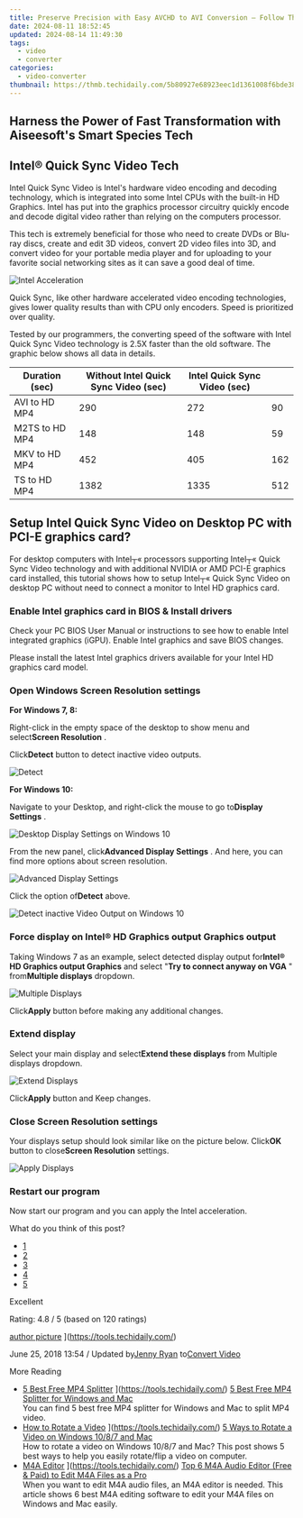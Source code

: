 ```yaml
---
title: Preserve Precision with Easy AVCHD to AVI Conversion – Follow These Simple Steps!
date: 2024-08-11 18:52:45
updated: 2024-08-14 11:49:30
tags:
  - video
  - converter
categories:
  - video-converter
thumbnail: https://thmb.techidaily.com/5b80927e68923eec1d1361008f6bde3827f135dcc6188baf767c77fe55f4ad9e.png
---
```


## Harness the Power of Fast Transformation with Aiseesoft's Smart Species Tech

## Intel® Quick Sync Video Tech

 Intel Quick Sync Video is Intel's hardware video encoding and decoding technology, which is integrated into some Intel CPUs with the built-in HD Graphics. Intel has put into the graphics processor circuitry quickly encode and decode digital video rather than relying on the computers processor.

 This tech is extremely beneficial for those who need to create DVDs or Blu-ray discs, create and edit 3D videos, convert 2D video files into 3D, and convert video for your portable media player and for uploading to your favorite social networking sites as it can save a good deal of time.

![Intel Acceleration](https://www.aiseesoft.com/images/intel-quick-sync-video/intel-acceleration.jpg)

 Quick Sync, like other hardware accelerated video encoding technologies, gives lower quality results than with CPU only encoders. Speed is prioritized over quality.

 Tested by our programmers, the converting speed of the software with Intel Quick Sync Video technology is 2.5X faster than the old software. The graphic below shows all data in details.

| Duration (sec) | Without Intel Quick Sync Video (sec) | Intel Quick Sync Video (sec) |     |
| -------------- | ------------------------------------ | ---------------------------- | --- |
| AVI to HD MP4  | 290                                  | 272                          | 90  |
| M2TS to HD MP4 | 148                                  | 148                          | 59  |
| MKV to HD MP4  | 452                                  | 405                          | 162 |
| TS to HD MP4   | 1382                                 | 1335                         | 512 |

## Setup Intel Quick Sync Video on Desktop PC with PCI-E graphics card?

 For desktop computers with Intel┬« processors supporting Intel┬« Quick Sync Video technology and with additional NVIDIA or AMD PCI-E graphics card installed, this tutorial shows how to setup Intel┬« Quick Sync Video on desktop PC without need to connect a monitor to Intel HD graphics card.

### Enable Intel graphics card in BIOS & Install drivers

 Check your PC BIOS User Manual or instructions to see how to enable Intel integrated graphics (iGPU). Enable Intel graphics and save BIOS changes.

 Please install the latest Intel graphics drivers available for your Intel HD graphics card model.

### Open Windows Screen Resolution settings

**For Windows 7, 8:**

 Right-click in the empty space of the desktop to show menu and select**Screen Resolution** .

 Click**Detect** button to detect inactive video outputs.

![Detect](https://www.aiseesoft.com/images/intel-quick-sync-video/detect.jpg)

**For Windows 10:**

 Navigate to your Desktop, and right-click the mouse to go to**Display Settings** .

![Desktop Display Settings on Windows 10](https://www.aiseesoft.com/images/intel-quick-sync-video/win10-desktop-display.jpg)

 From the new panel, click**Advanced Display Settings** . And here, you can find more options about screen resolution.

![Advanced Display Settings](https://www.aiseesoft.com/images/intel-quick-sync-video/advanced-display-settings.jpg)

 Click the option of**Detect** above.

![Detect inactive Video Output on Windows 10](https://www.aiseesoft.com/images/intel-quick-sync-video/screen-resolution-settings-detect.jpg)

### Force display on Intel® HD Graphics output Graphics output

 Taking Windows 7 as an example, select detected display output for**Intel® HD Graphics output Graphics** and select "**Try to connect anyway on VGA** " from**Multiple displays** dropdown.

![Multiple Displays](https://www.aiseesoft.com/images/intel-quick-sync-video/multiple-displays.jpg)

 Click**Apply** button before making any additional changes.

### Extend display

 Select your main display and select**Extend these displays** from Multiple displays dropdown.

![Extend Displays](https://www.aiseesoft.com/images/intel-quick-sync-video/extend-displays.jpg)

 Click**Apply** button and Keep changes.

### Close Screen Resolution settings

 Your displays setup should look similar like on the picture below. Click**OK** button to close**Screen Resolution** settings.

![Apply Displays](https://www.aiseesoft.com/images/intel-quick-sync-video/ok.jpg)

### Restart our program

Now start our program and you can apply the Intel acceleration.

What do you think of this post?

* [1](https://tools.techidaily.com/)
* [2](https://tools.techidaily.com/)
* [3](https://tools.techidaily.com/)
* [4](https://tools.techidaily.com/)
* [5](https://tools.techidaily.com/)

Excellent

Rating: 4.8 / 5 (based on 120 ratings)

[author picture](https://www.aiseesoft.com/images/author/jenny.png) ](https://tools.techidaily.com/)

 June 25, 2018 13:54 / Updated by[Jenny Ryan](https://tools.techidaily.com/) to[Convert Video](https://tools.techidaily.com/)

More Reading

* [5 Best Free MP4 Splitter](https://www.aiseesoft.com/images/more-reading/mp4-splitter-s.jpg) ](https://tools.techidaily.com/) [5 Best Free MP4 Splitter for Windows and Mac](https://tools.techidaily.com/)  
 You can find 5 best free MP4 splitter for Windows and Mac to split MP4 video.
* [How to Rotate a Video](https://www.aiseesoft.com/images/more-reading/rotate-a-video-s.jpg) ](https://tools.techidaily.com/) [5 Ways to Rotate a Video on Windows 10/8/7 and Mac](https://tools.techidaily.com/)  
 How to rotate a video on Windows 10/8/7 and Mac? This post shows 5 best ways to help you easily rotate/flip a video on computer.
* [M4A Editor](https://www.aiseesoft.com/images/more-reading/m4a-editor-s.jpg) ](https://tools.techidaily.com/) [Top 6 M4A Audio Editor (Free & Paid) to Edit M4A Files as a Pro](https://tools.techidaily.com/)  
 When you want to edit M4A audio files, an M4A editor is needed. This article shows 6 best M4A editing software to edit your M4A files on Windows and Mac easily.

<ins class="adsbygoogle"
     style="display:block"
     data-ad-format="autorelaxed"
     data-ad-client="ca-pub-7571918770474297"
     data-ad-slot="1223367746"></ins>



<ins class="adsbygoogle"
     style="display:block"
     data-ad-client="ca-pub-7571918770474297"
     data-ad-slot="8358498916"
     data-ad-format="auto"
     data-full-width-responsive="true"></ins>
